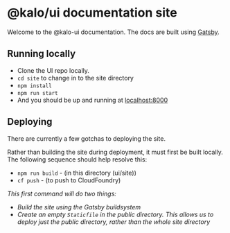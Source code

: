 # @kalo/ui documentation site

Welcome to the @kalo-ui documentation. The docs are built using [Gatsby](https://www.gatsbyjs.org).

## Running locally
- Clone the UI repo locally.
- `cd site` to change in to the site directory
- `npm install`
- `npm run start`
- And you should be up and running at [localhost:8000](http://localhost:8000)

## Deploying
There are currently a few gotchas to deploying the site.

Rather than building the site during deployment, it must first be built locally. The following sequence should help resolve this:

- `npm run build` - (in this directory (ui/site))
- `cf push` - (to push to CloudFoundry)

*This first command will do two things:*
- *Build the site using the Gatsby buildsystem*
- *Create an empty `Staticfile` in the public directory. This allows us to deploy just the public directory, rather than the whole site directory*